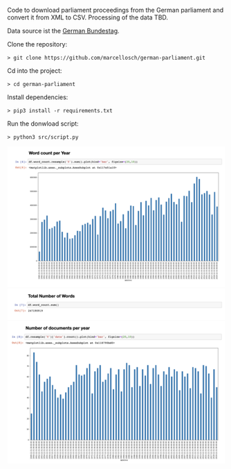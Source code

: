Code to download parliament proceedings from the German parliament and convert it from XML to CSV.
Processing of the data TBD.

Data source ist the [German Bundestag](https://www.bundestag.de/services/opendata).

Clone the repository:
```
> git clone https://github.com/marcellosch/german-parliament.git
```

Cd into the project:
```
> cd german-parliament
```

Install dependencies:
```
> pip3 install -r requirements.txt
```

Run the donwload script:
```
> python3 src/script.py
```

![Words per year](other/wordcount-per-year.png)
![Total number of words](other/total-wordcount.png)
![Documents per year](other/documentcount-per-year.png)